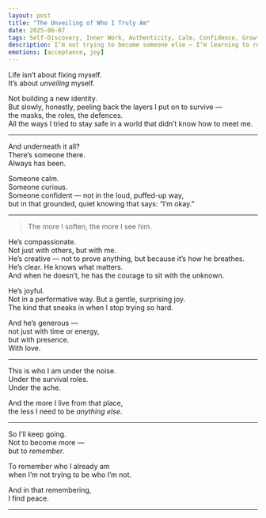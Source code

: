 ```yaml
---
layout: post
title: "The Unveiling of Who I Truly Am"
date: 2025-06-07
tags: Self-Discovery, Inner Work, Authenticity, Calm, Confidence, Growth
description: I’m not trying to become someone else — I’m learning to remove what’s not me. And every layer I shed reveals more of who I already am underneath.
emotions: [acceptance, joy]
---
```


Life isn’t about fixing myself.  
It’s about *unveiling* myself.

Not building a new identity.  
But slowly, honestly, peeling back the layers I put on to survive —  
the masks, the roles, the defences.  
All the ways I tried to stay safe in a world that didn’t know how to meet me.

---

And underneath it all?  
There’s someone there.  
Always has been.

Someone calm.  
Someone curious.  
Someone confident — not in the loud, puffed-up way,  
but in that grounded, quiet knowing that says: “I’m okay.”

---

> The more I soften, the more I see him.

He’s compassionate.  
Not just with others, but with me.  
He’s creative — not to prove anything, but because it’s how he breathes.  
He’s clear. He knows what matters.  
And when he doesn’t, he has the courage to sit with the unknown.

He’s joyful.  
Not in a performative way. But a gentle, surprising joy.  
The kind that sneaks in when I stop trying so hard.

And he’s generous —  
not just with time or energy,  
but with presence.  
With love.

---

This is who I am under the noise.  
Under the survival roles.  
Under the ache.

And the more I live from that place,  
the less I need to be *anything else*.

---

So I’ll keep going.  
Not to become more —  
but to *remember*.

To remember who I already am  
when I’m not trying to be who I’m not.

And in that remembering,  
I find peace.

---
